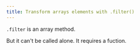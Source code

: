 ```yaml
---
title: Transform arrays elements with .filter()
---
```


`.filter` is an array method.

But it can't be called alone.
It requires a fuction.


